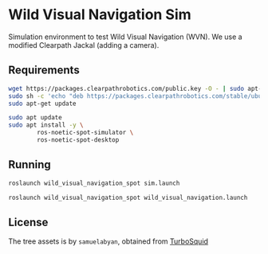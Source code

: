# Wild Visual Navigation Sim

Simulation environment to test Wild Visual Navigation (WVN). We use a modified Clearpath Jackal (adding a camera).

## Requirements

```sh
wget https://packages.clearpathrobotics.com/public.key -O - | sudo apt-key add -
sudo sh -c 'echo "deb https://packages.clearpathrobotics.com/stable/ubuntu $(lsb_release -cs) main" > /etc/apt/sources.list.d/clearpath-latest.list'
sudo apt-get update
```

```sh
sudo apt update 
sudo apt install -y \
        ros-noetic-spot-simulator \
        ros-noetic-spot-desktop
```

## Running

```sh
roslaunch wild_visual_navigation_spot sim.launch
```

```sh
roslaunch wild_visual_navigation_spot wild_visual_navigation.launch
```

## License
The tree assets is by `samuelabyan`, obtained from [TurboSquid](https://www.turbosquid.com/3d-models/free-3ds-model-tree/905801)

